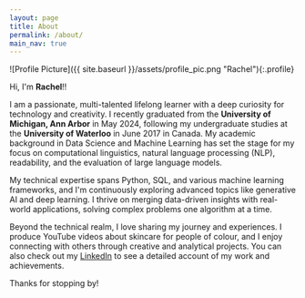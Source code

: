 ```yaml
---
layout: page
title: About
permalink: /about/
main_nav: true
---
```


![Profile Picture]({{ site.baseurl }}/assets/profile_pic.png "Rachel"){:.profile}

Hi, I'm **Rachel**!!

I am a passionate, multi-talented lifelong learner with a deep curiosity for technology and creativity. I recently graduated from the **University of Michigan, Ann Arbor** in May 2024, following my undergraduate studies at the **University of Waterloo** in June 2017 in Canada. My academic background in Data Science and Machine Learning has set the stage for my focus on computational linguistics, natural language processing (NLP), readability, and the evaluation of large language models.

My technical expertise spans Python, SQL, and various machine learning frameworks, and I'm continuously exploring advanced topics like generative AI and deep learning. I thrive on merging data-driven insights with real-world applications, solving complex problems one algorithm at a time.

Beyond the technical realm, I love sharing my journey and experiences. I produce YouTube videos about skincare for people of colour, and I enjoy connecting with others through creative and analytical projects. You can also check out my [LinkedIn] to see a detailed account of my work and achievements.

Thanks for stopping by!


[LinkedIn]: www.linkedin.com/in/rachel-abraham
[Niru864]: https://github.com/Niru864/Niru864.github.io.git 

